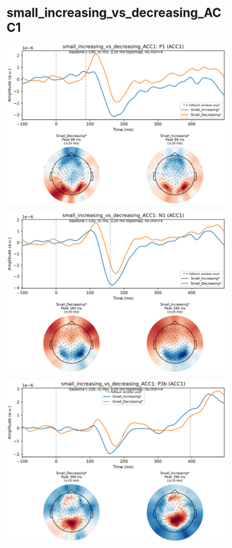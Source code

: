 # small_increasing_vs_decreasing_ACC1

![figure](docs/assets/plots/small_increasing_vs_decreasing_ACC1/small_increasing_vs_decreasing_ACC1-P1.png)

![figure](docs/assets/plots/small_increasing_vs_decreasing_ACC1/small_increasing_vs_decreasing_ACC1-N1.png)

![figure](docs/assets/plots/small_increasing_vs_decreasing_ACC1/small_increasing_vs_decreasing_ACC1-P3b.png)

